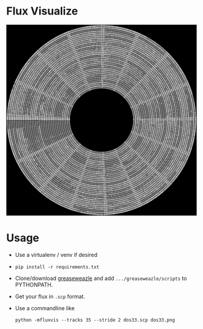 <!--
SPDX-FileCopyrightText: 2022 Jeff Epler for Adafruit Industries

SPDX-License-Identifier: CC-BY-4.0
-->

# Flux Visualize

![VIsualization of Apple DOS 3.3 floppy as mastered by fluxengine](dos33.png)

# Usage
 * Use a virtualenv / venv if desired

 * `pip install -r requirements.txt`

 * Clone/download [greaseweazle](https://github.com/keirf/greaseweazle) and add `.../greaseweazle/scripts` to PYTHONPATH.

 * Get your flux in `.scp` format.

 * Use a commandline like
   ```
   python -mfluxvis --tracks 35 --stride 2 dos33.scp dos33.png
   ```
